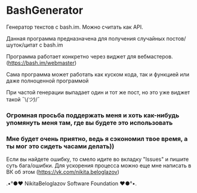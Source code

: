 # BashGenerator
Генератор текстов с bash.im. Можно считать как API.

Данная программа предназначена для получения случайных постов/шуток/цитат с bash.im

Программа работает конкретно через виджет для вебмастеров. (https://bash.im/webmaster)

Сама программа может работать как куском кода, так и функцией или даже полноценной программой

При частой генерации выпадает один и тот же пост, но это уже виджет такой ¯\\_(ツ)_/¯

### Огромная просьба поддержать меня и хоть как-нибудь упомянуть меня там, где вы будете это использовать
### Мне будет очень приятно, ведь я сэкономил твое время, а ты мог это сидеть часами делать))

Если вы найдете ошибку, то смело идите во вкладку "Issues" и пишите суть бага/ошибки.
Для ускорения процесса можно еще мне написать в ВК об этом (https://vk.com/nikita.beloglazov)

.•°●❤ NikitaBeloglazov Software Foundation ❤●°•.
